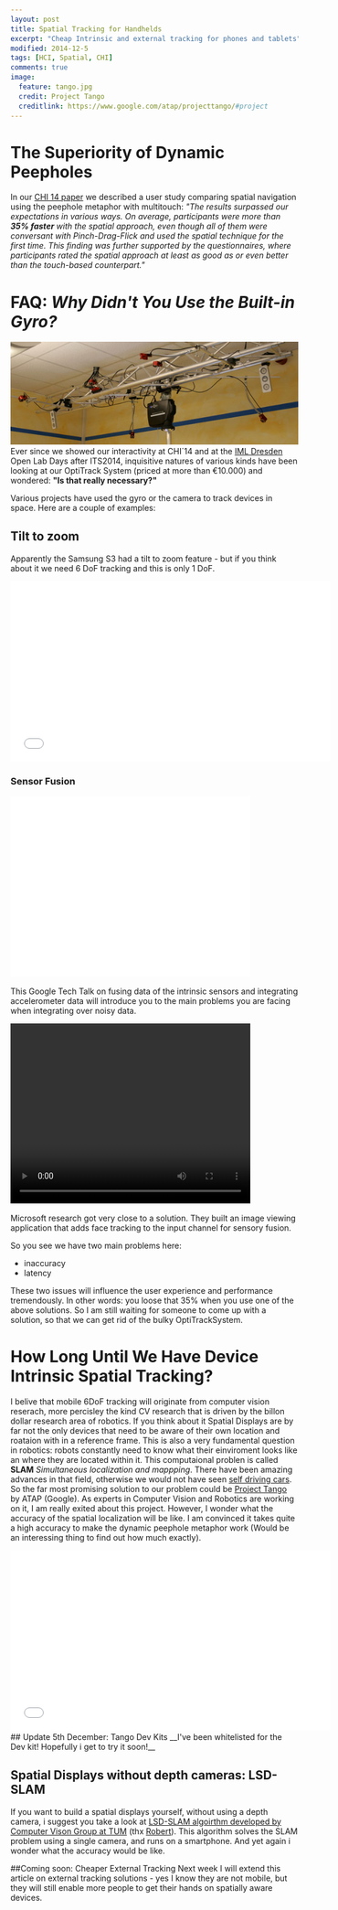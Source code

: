 ```yaml
---
layout: post
title: Spatial Tracking for Handhelds
excerpt: "Cheap Intrinsic and external tracking for phones and tablets"
modified: 2014-12-5
tags: [HCI, Spatial, CHI]
comments: true
image:
  feature: tango.jpg
  credit: Project Tango
  creditlink: https://www.google.com/atap/projecttango/#project
---
```


# The Superiority of Dynamic Peepholes
<!---
![spatial display](../images/movePhone.gif)
-->
In our [CHI 14 paper](../pub) we described a user study comparing spatial navigation using the peephole metaphor with multitouch:
_"The results surpassed our expectations in various ways. On average, participants were more than **35% faster** with the spatial approach, even though all of them were conversant with Pinch-Drag-Flick and used the spatial technique for the first time. This finding was further supported by the questionnaires, where participants rated the spatial approach at least as good as or even better than the touch-based counterpart."_

# FAQ: _Why Didn't You Use the Built-in Gyro?_
![Opti Track](../images/optitrack.jpg)
Ever since we showed our interactivity at CHI´14 and at the [IML Dresden](http://mt.inf.tu-dresden.de/en) Open Lab Days after ITS2014, inquisitive natures of various kinds have been looking at our OptiTrack System (priced at more than €10.000) and wondered: __"Is that really necessary?"__

Various projects have used the gyro or the camera to track devices in space. Here are a couple of examples:

## Tilt to zoom
Apparently the Samsung S3 had a tilt to zoom feature - but if you think about it we need 6 DoF tracking and this is only 1 DoF.

<iframe width="560" height="315" src="//www.youtube.com/embed/Fb1JwWkk1hI?rel=0" frameborder="0" allowfullscreen></iframe>

### Sensor Fusion
<iframe width="420" height="315" src="//www.youtube.com/embed/C7JQ7Rpwn2k?rel=0&t=23m8s" frameborder="0" allowfullscreen></iframe>

This Google Tech Talk on fusing data of the intrinsic sensors and integrating accelerometer data will introduce you to the main problems you are facing when integrating over noisy data.

<video width="420" height="315" controls="controls">
<source src="http://research.microsoft.com/en-us/um/redmond/projects/lookingatyou/Video/LookingAtYou.mp4" type="video/mp4">
</video>

Microsoft research got very close to a solution. They built an image viewing application that adds face tracking to the input channel for sensory fusion.

So you see we have two main problems here:

- inaccuracy
- latency

These two issues will influence the user experience and performance tremendously. In other words: you loose that 35% when you use one of the above solutions. So I am still waiting for someone to come up with a solution, so that we can get rid of the bulky OptiTrackSystem.

# How Long Until We Have Device Intrinsic Spatial Tracking?
I belive that mobile 6DoF tracking will originate from computer vision reserach, more percisley the kind CV research that is driven by the billon dollar research area of robotics. If you think about it Spatial Displays are by far not the only devices that need to be aware of their own location and roataion with in a reference frame. This is also a very fundamental question in robotics: robots constantly need to know what their einviroment looks like an where they are located within it.  This computaional problen is called __SLAM__ _Simultaneous localization and mappping_. There have been amazing advances in that field, otherwise we would not have seen [self driving cars](http://en.wikipedia.org/wiki/Autonomous_car#2010s). So the far most promising solution to our problem could be [Project Tango](https://www.google.com/atap/projecttango/#project) by ATAP (Google). As experts in Computer Vision and Robotics are working on it, I am really exited about this project. However, I wonder what the accuracy of the spatial localization will be like. I am convinced it takes quite a high accuracy to make the dynamic peephole metaphor work (Would be an interessing thing to find out how much exactly).
<iframe width="560" height="315" src="//www.youtube.com/embed/44vppay5UDc?rel=0" frameborder="0" allowfullscreen></iframe>
## Update 5th December: Tango Dev Kits
__I've been whitelisted for the Dev kit! Hopefully i get to try it soon!__


## Spatial Displays without depth cameras: LSD-SLAM
If you want to build a spatial displays yourself, without using a depth camera, i suggest you take a look at [LSD-SLAM algoirthm developed by Computer Vison Group at TUM](http://vision.in.tum.de/research/lsdslam?redirect=1) (thx [Robert](http://www.rwalter.de)). This algorithm solves the SLAM problem using a single camera, and runs on a smartphone. And yet again i wonder what the accuracy would be like.





##Coming soon: Cheaper External Tracking
Next week I will extend this article on external tracking solutions - yes I know they are not mobile, but they will still enable more people to get their hands on spatially aware devices.
